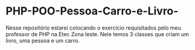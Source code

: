 # PHP-POO-Pessoa-Carro-e-Livro-
Nesse repositório estarei colocando o exercício requisitados pelo meu professor de PHP na Etec Zona leste. Nele temos 3 classes que criam um livro, uma pessoa e um carro.
